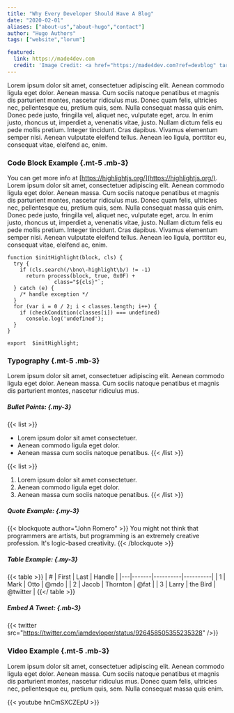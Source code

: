 ```yaml
---
title: "Why Every Developer Should Have A Blog"
date: "2020-02-01"
aliases: ["about-us","about-hugo","contact"]
author: "Hugo Authors"
tags: ["website","lorum"]

featured:
  link: https://made4dev.com
  credit: 'Image Credit: <a href="https://made4dev.com?ref=devblog" target="_blank">made4dev.com (Premium Programming T-shirts)</a>'
---
```


Lorem ipsum dolor sit amet, consectetuer adipiscing elit. Aenean commodo ligula eget dolor. Aenean massa. Cum sociis natoque penatibus et magnis dis parturient montes, nascetur ridiculus mus. Donec quam felis, ultricies nec, pellentesque eu, pretium quis, sem. Nulla consequat massa quis enim. Donec pede justo, fringilla vel, aliquet nec, vulputate eget, arcu. In enim justo, rhoncus ut, imperdiet a, venenatis vitae, justo. Nullam dictum felis eu pede mollis pretium. Integer tincidunt. Cras dapibus. Vivamus elementum semper nisi. Aenean vulputate eleifend tellus. Aenean leo ligula, porttitor eu, consequat vitae, eleifend ac, enim.

### Code Block Example {.mt-5 .mb-3}

You can get more info at [https://highlightjs.org/](https://highlightjs.org/). Lorem ipsum dolor sit amet, consectetuer adipiscing elit. Aenean commodo ligula eget dolor. Aenean massa. Cum sociis natoque penatibus et magnis dis parturient montes, nascetur ridiculus mus. Donec quam felis, ultricies nec, pellentesque eu, pretium quis, sem. Nulla consequat massa quis enim. Donec pede justo, fringilla vel, aliquet nec, vulputate eget, arcu. In enim justo, rhoncus ut, imperdiet a, venenatis vitae, justo. Nullam dictum felis eu pede mollis pretium. Integer tincidunt. Cras dapibus. Vivamus elementum semper nisi. Aenean vulputate eleifend tellus. Aenean leo ligula, porttitor eu, consequat vitae, eleifend ac, enim.

```
function $initHighlight(block, cls) {
  try {
    if (cls.search(/\bno\-highlight\b/) != -1)
      return process(block, true, 0x0F) +
             ` class="${cls}"`;
  } catch (e) {
    /* handle exception */
  }
  for (var i = 0 / 2; i < classes.length; i++) {
    if (checkCondition(classes[i]) === undefined)
      console.log('undefined');
  }
}

export  $initHighlight;
```

### Typography {.mt-5 .mb-3}

Lorem ipsum dolor sit amet, consectetuer adipiscing elit. Aenean commodo ligula eget dolor. Aenean massa. Cum sociis natoque penatibus et magnis dis parturient montes, nascetur ridiculus mus.

##### Bullet Points: {.my-3}

{{< list >}}
- Lorem ipsum dolor sit amet consectetuer.
- Aenean commodo ligula eget dolor.
- Aenean massa cum sociis natoque penatibus.
{{< /list >}}

{{< list >}}
1. Lorem ipsum dolor sit amet consectetuer.
2. Aenean commodo ligula eget dolor.
3. Aenean massa cum sociis natoque penatibus.
{{< /list >}}

##### Quote Example: {.my-3}

{{< blockquote author="John Romero" >}}
  You might not think that programmers are artists, but programming is an extremely creative profession. It's logic-based creativity.
{{< /blockquote >}}

##### Table Example: {.my-3}

{{< table >}}
| # | First | Last     | Handle   |
|---|-------|----------|----------|
| 1 | Mark  | Otto     | @mdo     |
| 2 | Jacob | Thornton | @fat     |
| 3 | Larry | the Bird | @twitter |
{{</ table >}}

##### Embed A Tweet: {.mb-3}

{{< twitter src="https://twitter.com/iamdevloper/status/926458505355235328" />}}

### Video Example {.mt-5 .mb-3}

Lorem ipsum dolor sit amet, consectetuer adipiscing elit. Aenean commodo ligula eget dolor. Aenean massa. Cum sociis natoque penatibus et magnis dis parturient montes, nascetur ridiculus mus. Donec quam felis, ultricies nec, pellentesque eu, pretium quis, sem. Nulla consequat massa quis enim.

{{< youtube hnCmSXCZEpU >}}
